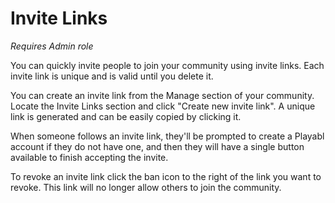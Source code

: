 # Invite Links

_Requires Admin role_

You can quickly invite people to join your community using invite links. Each invite link is unique and is valid until you delete it.

You can create an invite link from the Manage section of your community. Locate the Invite Links section and click "Create new invite link". A unique link is generated and can be easily copied by clicking it.

When someone follows an invite link, they'll be prompted to create a Playabl account if they do not have one, and then they will have a single button available to finish accepting the invite.

To revoke an invite link click the ban icon to the right of the link you want to revoke. This link will no longer allow others to join the community.
